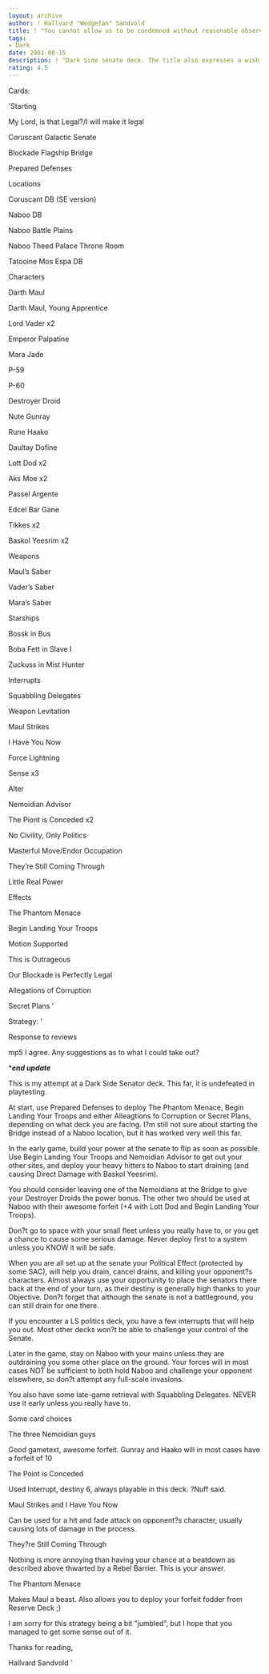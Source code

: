 ```yaml
---
layout: archive
author: ! Hallvard "Wedgefan" Sandvold
title: ! "You cannot allow us to be condemned without reasonable observation"
tags:
- Dark
date: 2001-08-15
description: ! "Dark Side senate deck. The title also expresses a wish to you reviewers out there :)"
rating: 4.5
---
```

Cards: 

'Starting

My Lord, is that Legal?/I will make it legal

Coruscant Galactic Senate

Blockade Flagship Bridge

Prepared Defenses


Locations

Coruscant DB (SE version)

Naboo DB

Naboo Battle Plains

Naboo Theed Palace Throne Room

Tatooine Mos Espa DB


Characters

Darth Maul

Darth Maul, Young Apprentice

Lord Vader x2

Emperor Palpatine

Mara Jade

P-59

P-60

Destroyer Droid

Nute Gunray

Rune Haako

Daultay Dofine

Lott Dod x2

Aks Moe x2

Passel Argente

Edcel Bar Gane

Tikkes x2

Baskol Yeesrim x2


Weapons

Maul’s Saber

Vader’s Saber

Mara’s Saber


Starships

Bossk in Bus

Boba Fett in Slave I

Zuckuss in Mist Hunter


Interrupts

Squabbling Delegates

Weapon Levitation

Maul Strikes

I Have You Now

Force Lightning

Sense x3

Alter

Nemoidian Advisor

The Piont is Conceded x2

No Civility, Only Politics

Masterful Move/Endor Occupation

They’re Still Coming Through

Little Real Power


Effects

The Phantom Menace

Begin Landing Your Troops

Motion Supported

This is Outrageous

Our Blockade is Perfectly Legal

Allegations of Corruption

Secret Plans '

Strategy: '

Response to reviews

mp5 I agree. Any suggestions as to what I could take out?


********************end update*******************



This is my attempt at a Dark Side Senator deck. This far, it is undefeated in playtesting.


At start, use Prepared Defenses to deploy The Phantom Menace, Begin Landing Your Troops and either Alleagtions fo Corruption or Secret Plans, depending on what deck you are facing. I?m still not sure about starting the Bridge instead of a Naboo location, but it has worked very well this far.


In the early game, build your power at the senate to flip as soon as possible. Use Begin Landing Your Troops and Nemoidian Advisor to get out your other sites, and deploy your heavy hitters to Naboo to start draining (and causing Direct Damage with Baskol Yeesrim). 


You should consider leaving one of the Nemoidians at the Bridge to give your Destroyer Droids the power bonus. The other two should be used at Naboo with their awesome forfeit (+4 with Lott Dod and Begin Landing Your Troops). 


Don?t go to space with your small fleet unless you really have to, or you get a chance to cause some serious damage. Never deploy first to a system unless you KNOW it will be safe.


When you are all set up at the senate your Political Effect (protected by some SAC), will help you drain, cancel drains, and killing your opponent?s characters. Almost always use your opportunity to place the senators there back at the end of your turn, as their destiny is generally high thanks to your Objective. Don?t forget that although the senate is not a battleground, you can still drain for one there.


If you encounter a LS politics deck, you have a few interrupts that will help you out. Most other decks won?t be able to challenge your control of the Senate.


Later in the game, stay on Naboo with your mains unless they are outdraining you some other place on the ground. Your forces will in most cases NOT be sufficient to both hold Naboo and challenge your opponent elsewhere, so don?t attempt any full-scale invasions. 


You also have some late-game retrieval with Squabbling Delegates. NEVER use it early unless you really have to.


Some card choices


The three Nemoidian guys

Good gametext, awesome forfeit. Gunray and Haako will in most cases have a forfeit of 10


The Point is Conceded

Used Interrupt, destiny 6, always playable in this deck. ?Nuff said.


Maul Strikes and I Have You Now

Can be used for a hit and fade attack on opponent?s character, usually causing lots of damage in the process.


They?re Still Coming Through

Nothing is more annoying than having your chance at a beatdown as described above thwarted by a Rebel Barrier. This is your answer.


The Phantom Menace

Makes Maul a beast. Also allows you to deploy your forfeit fodder from Reserve Deck ;)


I am sorry for this strategy being a bit ”jumbled”, but I hope that you managed to get some sense out of it. 


Thanks for reading,

Hallvard Sandvold  '